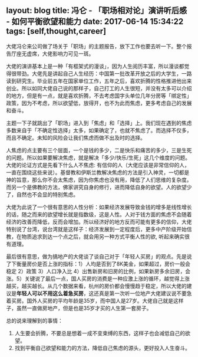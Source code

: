 layout: blog
title: 冯仑 - 「职场相对论」演讲听后感 - 如何平衡欲望和能力
date: 2017-06-14 15:34:22
tags: [self,thought,career]
---

大佬冯仑来公司做了场关于「职场」的主题报告，放下工作也要去听一下。整个报告厅座无虚席，大佬影响力可见一斑。

大佬的演讲基本上是一种「有框架式的漫谈」，因为人生阅历丰富，所以漫谈都觉得很带劲。大佬先是讲起自己人生经历：中国第一批改革开放之后的大学生，一路读到研究生。毕业前五年在国家单位工作，五年之后，喜欢折腾的性格推进他出来创业。所以如同大佬自己说的那样子，自己打工的人生很短，并没有太多可以介绍的地方，但是有一点，就是喜欢折腾，不去考虑国字头单位几年分房等「绑定性」政策，因为不考虑，所以欲望低，放得开，也不为此而焦虑，更多考虑自己的发展和奋斗。

主题一下子就跳出了「职场」进入到「焦虑」和「选择」上。我们现在遇到的焦虑多数来自于「不确定性选择」太多，如果确定了，也就不焦虑了。而选择不仅多，而且不确定。未知的风险会让我们焦虑而做不出及时的选择。

人焦虑的点主要有三个层面，一个是钱的多少，二是快乐和痛苦的多少，三是生死的问题。所以如果要解决焦虑，就是解决「多少/快乐/生死」这几个维度的问题。大佬的论证方式是先看下什么人不焦虑: 有信仰的人（大佬应该是非常信仰的人，一直在围绕这些来说）。基督教和伊斯兰教解决焦虑的方法是引入神灵，一切都是神的旨意，那么你不会太焦虑，因为你焦虑也没有用，降低了人们思维的复杂度。而另一个是佛教的方法，佛家讲究自身的修行，进而降低自身的欲望。人的欲望少了，自然也不会显的特别焦虑。

大佬为此说了一个很有意思的人性分析：如果经济发展导致金钱的增多是线性增长的话，随之而来的欲望增长就是指数级，这是人性。人对于钱方面的焦虑不会随着经济的改善而降低，反而会增加。所以经济好的地方反而可能有更多的信仰，大佬特别说了台湾，说台湾就是这样子：经济发展到一定程度后，更多中产阶级开始信教，在物质追求到达一个点之后，就会用另一种方式平衡人性的欲, 听起来确实很有道理。

最后很有意思，做为搞地产的大佬谈了谈自己对于「年轻人买房」的观点。先是说了下衡量房价是否上涨的指标：1）人均是否到了8K美金，如果超过，房价一般会稳定 2）政策 3）人口净入比 4）出售新房和旧房的比例，如果新房多余旧房，会涨。5）关键说了最后一点，国人买房的消费是一种应激上涨的循环，越觉得上涨越买，越买越长。从几个数据来看，杭州的房价都会慢慢趋于稳定，所以大佬的建议是**年轻人可以不用这么着急买房**，这还真是第一次听一位地产大佬建议说不要急着买房。国外人买房的平均年龄是35岁，而中国人是27岁。大佬自己就是这样子，虽然一直做房地产，但是也是35岁才买的人生第一套房子。

总的说来理解到的事情：

1. 人生要会折腾，不要总是想着一成不变束缚的东西，这样子也会减低自己的欲望。
2. 找到平衡自己欲望和能力的方法，降低自己焦虑的源头，更好投入人生奋斗。
